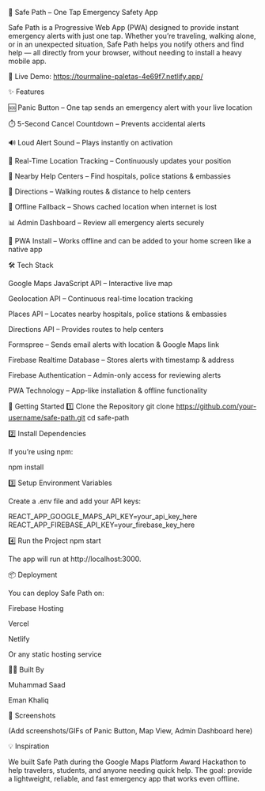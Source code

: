 🚨 Safe Path – One Tap Emergency Safety App

Safe Path is a Progressive Web App (PWA) designed to provide instant emergency alerts with just one tap. Whether you’re traveling, walking alone, or in an unexpected situation, Safe Path helps you notify others and find help — all directly from your browser, without needing to install a heavy mobile app.

🔗 Live Demo: https://tourmaline-paletas-4e69f7.netlify.app/

✨ Features

🆘 Panic Button – One tap sends an emergency alert with your live location

⏱️ 5-Second Cancel Countdown – Prevents accidental alerts

🔊 Loud Alert Sound – Plays instantly on activation

📍 Real-Time Location Tracking – Continuously updates your position

🏥 Nearby Help Centers – Find hospitals, police stations & embassies

🧭 Directions – Walking routes & distance to help centers

📡 Offline Fallback – Shows cached location when internet is lost

📊 Admin Dashboard – Review all emergency alerts securely

📱 PWA Install – Works offline and can be added to your home screen like a native app

🛠️ Tech Stack

Google Maps JavaScript API – Interactive live map

Geolocation API – Continuous real-time location tracking

Places API – Locates nearby hospitals, police stations & embassies

Directions API – Provides routes to help centers

Formspree – Sends email alerts with location & Google Maps link

Firebase Realtime Database – Stores alerts with timestamp & address

Firebase Authentication – Admin-only access for reviewing alerts

PWA Technology – App-like installation & offline functionality

🚀 Getting Started
1️⃣ Clone the Repository
git clone https://github.com/your-username/safe-path.git
cd safe-path

2️⃣ Install Dependencies

If you’re using npm:

npm install

3️⃣ Setup Environment Variables

Create a .env file and add your API keys:

REACT_APP_GOOGLE_MAPS_API_KEY=your_api_key_here
REACT_APP_FIREBASE_API_KEY=your_firebase_key_here

4️⃣ Run the Project
npm start


The app will run at http://localhost:3000.

📦 Deployment

You can deploy Safe Path on:

Firebase Hosting

Vercel

Netlify

Or any static hosting service

👨‍💻 Built By

Muhammad Saad

Eman Khaliq

📸 Screenshots

(Add screenshots/GIFs of Panic Button, Map View, Admin Dashboard here)

💡 Inspiration

We built Safe Path during the Google Maps Platform Award Hackathon to help travelers, students, and anyone needing quick help. The goal: provide a lightweight, reliable, and fast emergency app that works even offline.

